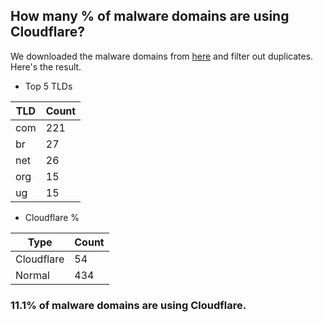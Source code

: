 ## How many % of malware domains are using Cloudflare?


We downloaded the malware domains from [here](https://urlhaus.abuse.ch) and filter out duplicates.
Here's the result.


[//]: # (start replacement)


- Top 5 TLDs

| TLD | Count |
| --- | --- |
| com | 221 |
| br | 27 |
| net | 26 |
| org | 15 |
| ug | 15 |


- Cloudflare %

| Type | Count |
| --- | --- |
| Cloudflare | 54 |
| Normal | 434 |


### 11.1% of malware domains are using Cloudflare.